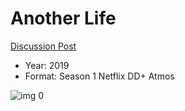 # Another Life

[Discussion Post](https://www.avsforum.com/threads/bass-eq-for-filtered-movies.2995212/post-58386802)

* Year: 2019
* Format: Season 1 Netflix DD+ Atmos

![img 0](https://i.imgur.com/StNDspA.jpg)

